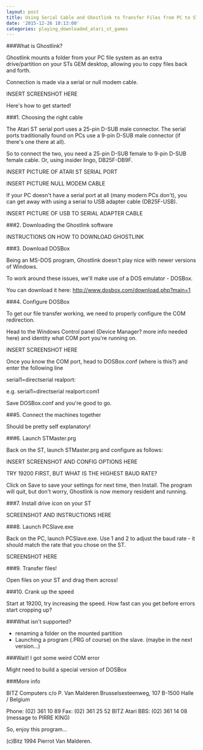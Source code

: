 ```yaml
---
layout: post
title: Using Serial Cable and Ghostlink to Transfer Files from PC to ST
date: '2015-12-26 10:13:00'
categories: playing_downloaded_atari_st_games
---
```


###What is Ghostlink?

Ghostlink mounts a folder from your PC file system as an extra drive/partition on your STs GEM desktop, allowing you to copy files back and forth.

Connection is made via a serial or null modem cable.

INSERT SCREENSHOT HERE

Here's how to get started!

###1. Choosing the right cable

The Atari ST serial port uses a 25-pin D-SUB male connector. The serial ports traditionally found on PCs use a 9-pin D-SUB male connector (if there's one there at all).

So to connect the two, you need a 25-pin D-SUB female to 9-pin D-SUB female cable. Or, using insider lingo, DB25F-DB9F.

INSERT PICTURE OF ATARI ST SERIAL PORT 

INSERT PICTURE NULL MODEM CABLE

If your PC doesn't have a serial port at all (many modern PCs don't), you can get away with using a serial to USB adapter cable (DB25F-USB).

INSERT PICTURE OF USB TO SERIAL ADAPTER CABLE 

###2. Downloading the Ghostlink software

INSTRUCTIONS ON HOW TO DOWNLOAD GHOSTLINK

###3. Download DOSBox

Being an MS-DOS program, Ghostlink doesn't play nice with newer versions of Windows.

To work around these issues, we'll make use of a DOS emulator - DOSBox.

You can download it here: http://www.dosbox.com/download.php?main=1

###4. Configure DOSBox

To get our file transfer working, we need to properly configure the COM redirection.

Head to the Windows Control panel (Device Manager? more info needed here) and identity what COM port you're running on.

INSERT SCREENSHOT HERE

Once you know the COM port, head to DOSBox.conf (where is this?) and enter the following line

serial1=directserial realport:<MY REAL COM PORT>

e.g.
serial1=directserial realport:com1

Save DOSBox.conf and you're good to go.

###5. Connect the machines together

Should be pretty self explanatory!

###6. Launch STMaster.prg

Back on the ST, launch STMaster.prg and configure as follows:

INSERT SCREENSHOT AND CONFIG OPTIONS HERE

TRY 19200 FIRST, BUT WHAT IS THE HIGHEST BAUD RATE?

Click on Save to save your settings for next time, then Install. The program will quit, but don't worry, Ghostlink is now memory resident and running.

###7. Install drive icon on your ST

SCREENSHOT AND INSTRUCTIONS HERE

###8. Launch PCSlave.exe

Back on the PC, launch PCSlave.exe. Use 1 and 2 to adjust the baud rate - it should match the rate that you chose on the ST.

SCREENSHOT HERE

###9. Transfer files!

Open files on your ST and drag them across!

###10. Crank up the speed

Start at 19200, try increasing the speed. How fast can you get before errors start cropping up?

###What isn't supported?

* renaming a folder on the mounted partition
* Launching a program (.PRG of course) on the slave. (maybe in the next version...)

###Wait! I got some weird COM error

Might need to build a special version of DOSBox

###More info

BITZ Computers c/o P. Van Malderen
Brusselsesteenweg, 107
B-1500 Halle / Belgium

Phone: (02) 361 10 89
Fax: (02) 361 25 52 
BITZ Atari BBS: (02) 361 14 08 (message to PIRRE KING)

So, enjoy this program...

(c)Bitz 1994 Pierrot Van Malderen.
